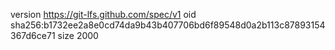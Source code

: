 version https://git-lfs.github.com/spec/v1
oid sha256:b1732ee2a8e0cd74da9b43b407706bd6f89548d0a2b113c87893154367d6ce71
size 2000
